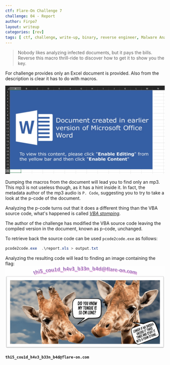 ```yaml
---
ctf: Flare-On Challenge 7
challenge: 04 - Report
author: Firpo7
layout: writeup
categories: [rev]
tags: [ ctf, challenge, write-up, binary, reverse engineer, Malware Analysis]
---
```


> Nobody likes analyzing infected documents, but it pays the bills. Reverse this macro thrill-ride to discover how to get it to show you the key.


For challenge provides only an Excel document is provided. Also from the description is clear it has to do with macros.

![Infected Document](img/4_start.png)

Dumping the macros from the document will lead you to find only an mp3. This mp3 is not useless though, as it has a hint inside it. In fact, the metadata author of the mp3 audio is ```P. Code```, suggesting you to try to take a look at the p-code of the document.

Analyzing the p-code turns out that it does a different thing than the VBA source code, what's happened is called <cite>[VBA stomping][1]</cite>.

The author of the challenge has modified the VBA source code leaving the compiled version in the document, known as p-code, unchanged.

To retrieve back the source code can be used ```pcode2code.exe``` as follows:
```powershell
pcode2code.exe  .\report.xls > output.txt
```

Analyzing the resulting code will lead to finding an image containing the flag:
![Result Image](img/4_solved.png)

**```thi5_cou1d_h4v3_b33n_b4d@flare-on.com```**


[1]: https://medium.com/walmartglobaltech/vba-stomping-advanced-maldoc-techniques-612c484ab278



